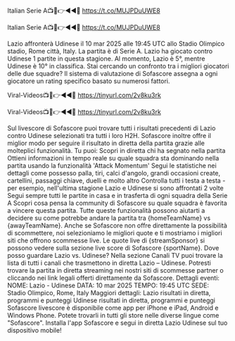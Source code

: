 Italian Serie A📺📱👉◄◄🔴 https://t.co/MUJPDuUWE8

Italian Serie A📺📱👉◄◄🔴 https://t.co/MUJPDuUWE8

Lazio affronterà Udinese il 10 mar 2025 alle 19:45 UTC allo Stadio Olimpico stadio, Rome città, Italy. La partita è di Serie A. Lazio ha giocato contro Udinese 1 partite in questa stagione. Al momento, Lazio è 5°, mentre Udinese è 10° in classifica. Stai cercando un confronto tra i migliori giocatori delle due squadre? Il sistema di valutazione di Sofascore assegna a ogni giocatore un rating specifico basato su numerosi fattori.

Viral-Videos📺📱👉◄◄🔴 https://tinyurl.com/2v8ku3rk

Viral-Videos📺📱👉◄◄🔴 https://tinyurl.com/2v8ku3rk

Sul livescore di Sofascore puoi trovare tutti i risultati precedenti di Lazio contro Udinese selezionati tra tutti i loro H2H. Sofascore inoltre offre il miglior modo per seguire il risultato in diretta della partita grazie alle molteplici funzionalità. Tu puoi: Scopri in diretta chi ha segnato nella partita Ottieni informazioni in tempo reale su quale squadra sta dominando nella partita usando la funzionalità 'Attack Momentum' Segui le statistiche nei dettagli come possesso palla, tiri, calci d'angolo, grandi occasioni create, cartellini, passaggi chiave, duelli e molto altro Controlla tutti i testa a testa - per esempio, nell'ultima stagione Lazio e Udinese si sono affrontati 2 volte Segui sempre tutti le partite in casa e in trasferta di ogni squadra della Serie A Scopri cosa pensa la community di Sofascore su quale squadra è favorita a vincere questa partita. Tutte queste funzionalità possono aiutarti a decidere su come potrebbe andare la partita tra {homeTeamName} vs {awayTeamName}. Anche se Sofascore non offre direttamente la possibilità di scommettere, noi selezioniamo le migliori quote e ti mostriamo i migliori siti che offrono scommesse live. Le quote live di {streamSponsor} si possono vedere sulla sezione live score di Sofascore {sportName}. Dove posso guardare Lazio vs. Udinese? Nella sezione Canali TV puoi trovare la lista di tutti i canali che trasmettono in diretta Lazio – Udinese. Potresti trovare la partita in diretta streaming nei nostri siti di scommesse partner o cliccando nei link legali offerti direttamente da Sofascore. Dettagli eventi: NOME: Lazio - Udinese DATA: 10 mar 2025 TEMPO: 19:45 UTC SEDE: Stadio Olimpico, Rome, Italy Maggiori dettagli: Lazio risultati in diretta, programmi e punteggi Udinese risultati in diretta, programmi e punteggi Sofascore livescore è disponibile come app per iPhone e iPad, Android e Windows Phone. Potete trovarli in tutti gli store nelle diverse lingue come "Sofascore". Installa l'app Sofascore e segui in diretta Lazio Udinese sul tuo dispositivo mobile!
